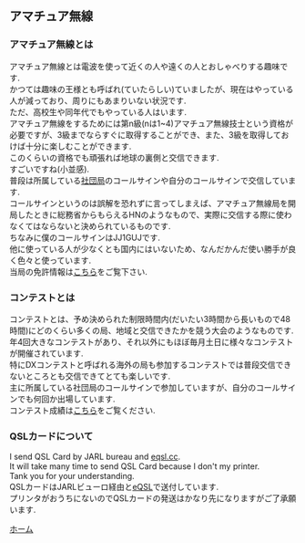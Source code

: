 ## アマチュア無線
### アマチュア無線とは
アマチュア無線とは電波を使って近くの人や遠くの人とおしゃべりする趣味です.  
かつては趣味の王様とも呼ばれ(ていたらしい)ていましたが、現在はやっている人が減っており、周りにもあまりいない状況です.  
ただ、高校生や同年代でもやっている人はいます.  
アマチュア無線をするためには第n級\(nは1~4\)アマチュア無線技士という資格が必要ですが、3級までならすぐに取得することができ、また、3級を取得しておけば十分に楽しむことができます.  
このくらいの資格でも頑張れば地球の裏側と交信できます.  
すごいですね(小並感).  
普段は所属している[社団局](http://jr1ztt.net/)のコールサインや自分のコールサインで交信しています.  
コールサインというのは誤解を恐れずに言ってしまえば、アマチュア無線局を開局したときに総務省からもらえるHNのようなもので、実際に交信する際に使わなくてはならないと決められているものです.    
ちなみに僕のコールサインはJJ1GUJです.  
他に使っている人が少なくとも国内にはいないため、なんだかんだ使い勝手が良く色々と使っています.  
当局の免許情報は[こちら](https://www.tele.soumu.go.jp/musen/SearchServlet?pageID=4&IT=A&DFCD=0004017928&DD=1&styleNumber=50)をご覧下さい.  
### コンテストとは
コンテストとは、予め決められた制限時間内(だいたい3時間から長いもので48時間)にどのくらい多くの局、地域と交信できたかを競う大会のようなものです.  
年4回大きなコンテストがあり、それ以外にもほぼ毎月土日に様々なコンテストが開催されています.  
特にDXコンテストと呼ばれる海外の局も参加するコンテストでは普段交信できないところとも交信できてとても楽しいです.  
主に所属している社団局のコールサインで参加していますが、自分のコールサインでも何回か出場しています.  
コンテスト成績は[こちら](https://jj1guj.github.io/hamradio/contests)をご覧ください.

### QSLカードについて
I send QSL Card by JARL bureau and [eqsl.cc](eqsl.cc).  
It will take many time to send QSL Card because I don't my printer.  
Tank you for your understanding.  
QSLカードはJARLビューロ経由と[eQSL](eqsl.cc)で送付しています.  
プリンタがおうちにないのでQSLカードの発送はかなり先になりますがご了承願います.  
[](また、eQSLについても最近見れていないため、返送が遅くなります(基本的に送ってくださった局にはログを確認し、返送予定です))  

 [ホーム](https://jj1guj.github.io)
